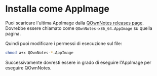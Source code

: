# Installa come AppImage

Puoi scaricare l'ultima AppImage dalla [QOwnNotes releases page](https://github.com/pbek/QOwnNotes/releases). Dovrebbe essere chiamato come `QOwnNotes-x86_64.AppImage` su quella pagina.

Quindi puoi modificare i permessi di esecuzione sul file:

```bash
chmod a+x QOwnNotes-*.AppImage
```

Successivamente dovresti essere in grado di eseguire l'AppImage per eseguire QOwnNotes.
